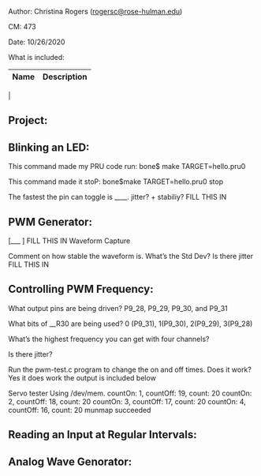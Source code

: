 Author: Christina Rogers (rogersc@rose-hulman.edu)

CM: 473

Date: 10/26/2020

What is included:

| Name      | Description |
| ----------- | ----------- |
| 

## Project: ##


## Blinking an LED: ##
This command made my PRU code run: bone$ make TARGET=hello.pru0 

This command made it stoP: bone$make TARGET=hello.pru0 stop

The fastest the pin can toggle is ____. jitter? + stabiliy?                    FILL THIS IN


## PWM Generator: ##
[___ ]                                      FILL THIS IN
Waveform Capture

Comment on how stable the waveform is. What’s the Std Dev? Is there jitter                    FILL THIS IN
 

## Controlling PWM Frequency: ##
What output pins are being driven?         P9_28, P9_29, P9_30, and P9_31

What bits of __R30 are being used?          0 (P9_31), 1(P9_30), 2(P9_29), 3(P9_28)

What’s the highest frequency you can get with four channels?

Is there jitter? 

Run the pwm-test.c program to change the on and off times. Does it work?    Yes it does work the output is included below

  Servo tester
  Using /dev/mem.
  countOn: 1, countOff: 19, count: 20
  countOn: 2, countOff: 18, count: 20
  countOn: 3, countOff: 17, count: 20
  countOn: 4, countOff: 16, count: 20
  munmap succeeded


## Reading an Input at Regular Intervals: ##


## Analog Wave Genorator: ##

